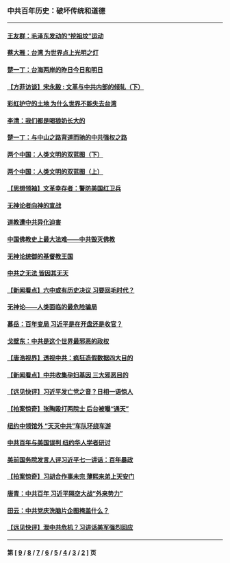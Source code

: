 ### 中共百年历史：破坏传统和道德
---
#### [王友群：毛泽东发动的“挖祖坟”运动](../../pages/nf1176114/n13723639.md?06130430) 
#### [蔡大雅：台湾 为世界点上光明之灯](../../pages/nf1176114/n13531530.md?06130430) 
#### [楚一丁：台海两岸的昨日今日和明日](../../pages/nf1176114/n13531468.md?06130430) 
#### [【方菲访谈】宋永毅 : 文革与中共内部的倾轧（下）](../../pages/nf1176114/n13486836.md?06130430) 
#### [彩虹护守的土地 为什么世界不能失去台湾](../../pages/nf1176114/n13476849.md?06130430) 
#### [李清：我们都是喝狼奶长大的](../../pages/nf1176114/n13471478.md?06130430) 
#### [楚一丁：与中山之路背道而驰的中共强权之路](../../pages/nf1176114/n13437270.md?06130430) 
#### [两个中国：人类文明的双蓝图（下）](../../pages/nf1176114/n13423132.md?06130430) 
#### [两个中国：人类文明的双蓝图（上）](../../pages/nf1176114/n13422687.md?06130430) 
#### [【思想领袖】文革幸存者：警防美国红卫兵](../../pages/nf1176114/n13339289.md?06130430) 
#### [无神论者向神的宣战](../../pages/nf1176114/n13281535.md?06130430) 
#### [道教遭中共异化迫害](../../pages/nf1176114/n13281463.md?06130430) 
#### [中国佛教史上最大法难——中共毁灭佛教](../../pages/nf1176114/n13281397.md?06130430) 
#### [无神论统御的基督教王国](../../pages/nf1176114/n13281280.md?06130430) 
#### [中共之无法 皆因其无天](../../pages/nf1176114/n13281088.md?06130430) 
#### [【新闻看点】六中或有历史决议 习要回毛时代？](../../pages/nf1176114/n13222895.md?06130430) 
#### [无神论——人类面临的最危险骗局](../../pages/nf1176114/n13196137.md?06130430) 
#### [慕岳：百年变局 习近平是在开盘还是收官？](../../pages/nf1176114/n13206516.md?06130430) 
#### [戈壁东：中共是这个世界最邪恶的政权](../../pages/nf1176114/n13085641.md?06130430) 
#### [【唐浩视界】透视中共：疯狂造假数据四大目的](../../pages/nf1176114/n13080590.md?06130430) 
#### [【新闻看点】中共收集孕妇基因 三大邪恶目的](../../pages/nf1176114/n13077182.md?06130430) 
#### [【远见快评】习近平发亡党之音？日相一语惊人](../../pages/nf1176114/n13074809.md?06130430) 
#### [【拍案惊奇】张陶殴打两院士 后台被曝“通天”](../../pages/nf1176114/n13070496.md?06130430) 
#### [纽约中领馆外 “天灭中共”车队环绕车游](../../pages/nf1176114/n13070693.md?06130430) 
#### [中共百年与美国误判 纽约华人学者研讨](../../pages/nf1176114/n13067969.md?06130430) 
#### [美前国务院发言人评习近平七一讲话：百年暴政](../../pages/nf1176114/n13066986.md?06130430) 
#### [【拍案惊奇】习胡合作事未完 薄熙来弟上天安门](../../pages/nf1176114/n13065867.md?06130430) 
#### [唐青：中共百年 习近平隔空大战“外来势力”](../../pages/nf1176114/n13065976.md?06130430) 
#### [田云：中共党庆洗脑片企图掩盖什么？](../../pages/nf1176114/n13064395.md?06130430) 
#### [【远见快评】泄中共危机？习讲话美军强烈回应](../../pages/nf1176114/n13064269.md?06130430) 

---
#### 第 [ [9](./9.md?06130430) / [8](./8.md?06130430) / [7](./7.md?06130430) / [6](./6.md?06130430) / [5](./5.md?06130430) / [4](./4.md?06130430) / [3](./3.md?06130430) / [2](./2.md?06130430) ] 页
